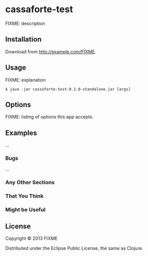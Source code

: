 # cassaforte-test

FIXME: description

## Installation

Download from http://example.com/FIXME.

## Usage

FIXME: explanation

    $ java -jar cassaforte-test-0.1.0-standalone.jar [args]

## Options

FIXME: listing of options this app accepts.

## Examples

...

### Bugs

...

### Any Other Sections
### That You Think
### Might be Useful

## License

Copyright © 2013 FIXME

Distributed under the Eclipse Public License, the same as Clojure.
